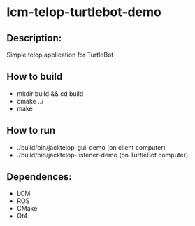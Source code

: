 # lcm-telop-turtlebot-demo

## Description:
Simple telop application for TurtleBot

## How to build
- mkdir build && cd build
- cmake ../
- make

## How to run
- ./build/bin/jacktelop-gui-demo (on client computer)
- ./build/bin/jacktelop-listener-demo (on TurtleBot computer)

## Dependences:
- LCM
- ROS
- CMake
- Qt4
